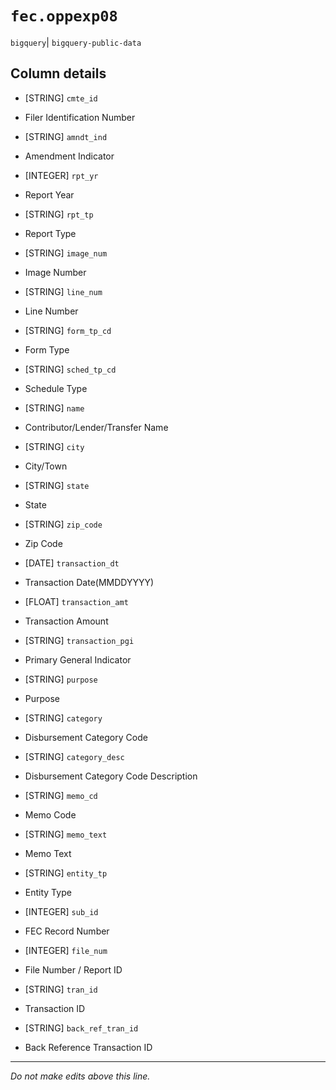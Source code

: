 # `fec.oppexp08`
`bigquery`| `bigquery-public-data`

## Column details
* [STRING]    `cmte_id`
 - Filer Identification Number
* [STRING]    `amndt_ind`
 - Amendment Indicator
* [INTEGER]   `rpt_yr`
 - Report Year
* [STRING]    `rpt_tp`
 - Report Type
* [STRING]    `image_num`
 - Image Number
* [STRING]    `line_num`
 - Line Number
* [STRING]    `form_tp_cd`
 - Form Type
* [STRING]    `sched_tp_cd`
 - Schedule Type
* [STRING]    `name`
 - Contributor/Lender/Transfer Name
* [STRING]    `city`
 - City/Town
* [STRING]    `state`
 - State
* [STRING]    `zip_code`
 - Zip Code
* [DATE]      `transaction_dt`
 - Transaction Date(MMDDYYYY)
* [FLOAT]     `transaction_amt`
 - Transaction Amount
* [STRING]    `transaction_pgi`
 - Primary General Indicator
* [STRING]    `purpose`
 - Purpose
* [STRING]    `category`
 - Disbursement Category Code
* [STRING]    `category_desc`
 - Disbursement Category Code Description
* [STRING]    `memo_cd`
 - Memo Code
* [STRING]    `memo_text`
 - Memo Text
* [STRING]    `entity_tp`
 - Entity Type
* [INTEGER]   `sub_id`
 - FEC Record Number
* [INTEGER]   `file_num`
 - File Number / Report ID
* [STRING]    `tran_id`
 - Transaction ID
* [STRING]    `back_ref_tran_id`
 - Back Reference Transaction ID

-------------------------------------------------------------------------------
*Do not make edits above this line.*
